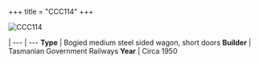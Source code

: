 +++
title = "CCC114"
+++

![CCC114](https://res.cloudinary.com/dvrailway/image/upload/v1559219431/www/image045_ln6gwn.jpg)

 |
--- | ---
**Type** | Bogied medium steel sided wagon, short doors
**Builder** | Tasmanian Government Railways
**Year** | Circa 1950